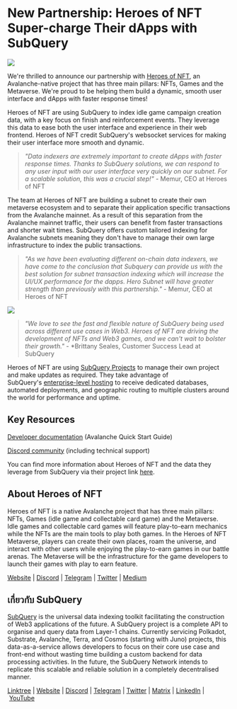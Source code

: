 # New Partnership: Heroes of NFT Super-charge Their dApps with SubQuery

![](https://miro.medium.com/max/1400/0*pmo7QX8ZB__hoFdO)

We're thrilled to announce our partnership with [Heroes of NFT](https://heroesofnft.com/), an Avalanche-native project that has three main pillars: NFTs, Games and the Metaverse. We're proud to be helping them build a dynamic, smooth user interface and dApps with faster response times!

Heroes of NFT are using SubQuery to index idle game campaign creation data, with a key focus on finish and reinforcement events. They leverage this data to ease both the user interface and experience in their web frontend. Heroes of NFT credit SubQuery's websocket services for making their user interface more smooth and dynamic.

> _"Data indexers are extremely important to create dApps with faster response times. Thanks to SubQuery solutions, we can respond to any user input with our user interface very quickly on our subnet. For a scalable solution, this was a crucial step!"_ - Memur, CEO at Heroes of NFT

The team at Heroes of NFT are building a subnet to create their own metaverse ecosystem and to separate their application specific transactions from the Avalanche mainnet. As a result of this separation from the Avalanche mainnet traffic, their users can benefit from faster transactions and shorter wait times. SubQuery offers custom tailored indexing for Avalanche subnets meaning they don't have to manage their own large infrastructure to index the public transactions.

> _"As we have been evaluating different on-chain data indexers, we have come to the conclusion that Subquery can provide us with the best solution for subnet transaction indexing which will increase the UI/UX performance for the dapps. Hero Subnet will have greater strength than previously with this partnership."_ - Memur, CEO at Heroes of NFT

![](https://miro.medium.com/max/1400/0*nrRyizxDG6fyEE76)

> _"We love to see the fast and flexible nature of SubQuery being used across different use cases in Web3. Heroes of NFT are driving the development of NFTs and Web3 games, and we can't wait to bolster their growth."_ - \*Brittany Seales, Customer Success Lead at SubQuery

Heroes of NFT are using [SubQuery Projects](https://project.subquery.network/) to manage their own project and make updates as required. They take advantage of SubQuery's [enterprise-level hosting](https://blog.subquery.network/blogs/20211228-enterprise-hosted.html) to receive dedicated databases, automated deployments, and geographic routing to multiple clusters around the world for performance and uptime.

## Key Resources

[Developer documentation](https://academy.subquery.network/quickstart/quickstart_chains/avalanche.html) (Avalanche Quick Start Guide)

[Discord community](https://discord.com/invite/subquery) (including technical support)

You can find more information about Heroes of NFT and the data they leverage from SubQuery via their project link [here](https://explorer.subquery.network/subquery/heroesofnft/revenge).

## About Heroes of NFT

Heroes of NFT is a native Avalanche project that has three main pillars: NFTs, Games (idle game and collectable card game) and the Metaverse. Idle games and collectable card games will feature play-to-earn mechanics while the NFTs are the main tools to play both games. In the Heroes of NFT Metaverse, players can create their own places, roam the universe, and interact with other users while enjoying the play-to-earn games in our battle arenas. The Metaverse will be the infrastructure for the game developers to launch their games with play to earn feature.

[Website](https://heroesofnft.com/) | [Discord](https://discord.com/invite/ngvATGZ6QE) | [Telegram](https://t.me/heroesofNFTofficial) | [Twitter](https://twitter.com/heroesofnft) | [Medium](https://blog.heroesofnft.com/)

## เกี่ยวกับ SubQuery

[SubQuery](https://subquery.network/) is the universal data indexing toolkit facilitating the construction of Web3 applications of the future. A SubQuery project is a complete API to organise and query data from Layer-1 chains. Currently servicing Polkadot, Substrate, Avalanche, Terra, and Cosmos (starting with Juno) projects, this data-as-a-service allows developers to focus on their core use case and front-end without wasting time building a custom backend for data processing activities. In the future, the SubQuery Network intends to replicate this scalable and reliable solution in a completely decentralised manner.

​​[Linktree](https://linktr.ee/subquerynetwork) | [Website](https://subquery.network/) | [Discord](https://discord.com/invite/78zg8aBSMG) | [Telegram](https://t.me/subquerynetwork) | [Twitter](https://twitter.com/subquerynetwork) | [Matrix](https://matrix.to/#/#subquery:matrix.org) | [LinkedIn](https://www.linkedin.com/company/subquery) | [YouTube](https://www.youtube.com/channel/UCi1a6NUUjegcLHDFLr7CqLw)
